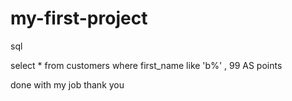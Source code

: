 # my-first-project
sql

select * 
from customers
where first_name like 'b%' , 99 AS points

done with my job
thank you
